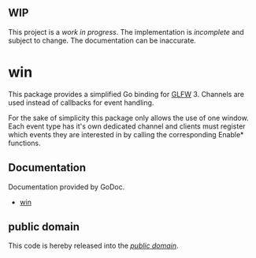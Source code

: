 WIP
---

This project is a *work in progress*. The implementation is *incomplete* and
subject to change. The documentation can be inaccurate.

win
===

This package provides a simplified Go binding for [GLFW][] 3. Channels are used
instead of callbacks for event handling.

For the sake of simplicity this package only allows the use of one window. Each
event type has it's own dedicated channel and clients must register which events
they are interested in by calling the corresponding Enable* functions.


[GLFW]: https://github.com/glfw/glfw/

Documentation
-------------

Documentation provided by GoDoc.

   - [win][]

[win]: http://godoc.org/github.com/mewmew/win

public domain
-------------

This code is hereby released into the *[public domain][]*.

[public domain]: https://creativecommons.org/publicdomain/zero/1.0/

